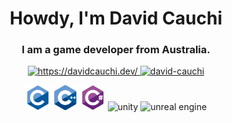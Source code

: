 <h1 align="center">Howdy, I'm David Cauchi</h1>
<h3 align="center">I am a game developer from Australia.</h3>

<p align="center"> 
  <a href="https://davidcauchi.dev/" target="blank">
    <img src="https://img.shields.io/badge/Portfolio-0077B5?style=for-the-badge&logo=site&logoColor=white" alt="https://davidcauchi.dev/" />
  </a> 
   <a href="https://www.linkedin.com/in/david-cauchi/" target="blank">
    <img src="https://img.shields.io/badge/LinkedIn-0077B5?style=for-the-badge&logo=linkedin&logoColor=white" alt="david-cauchi" />
  </a> 
</p>

<p align="center">
  <img src="https://raw.githubusercontent.com/devicons/devicon/master/icons/c/c-original.svg" alt="c" width="40" height="40"/>
  <img src="https://raw.githubusercontent.com/devicons/devicon/master/icons/cplusplus/cplusplus-original.svg" alt="cplusplus" width="40" height="40"/>
  <img src="https://raw.githubusercontent.com/devicons/devicon/master/icons/csharp/csharp-original.svg" alt="csharp" width="40" height="40"/> 
  <img src="https://github.com/kenangundogan/fontisto/blob/master/icons/svg/brand/unity.svg" alt="unity" width="40" height="40"/>
  <img src="https://github.com/simple-icons/simple-icons/blob/master/icons/unrealengine.svg" alt="unreal engine" width="40" height="40"/>
</p>
